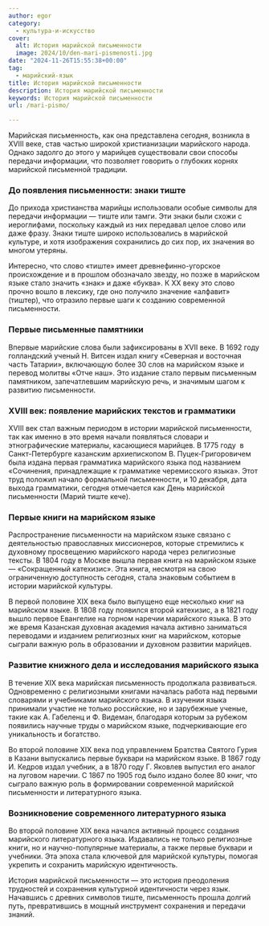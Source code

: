 ```yaml
---
author: egor
category:
  - культура-и-искусство
cover:
  alt: История марийской письменности
  image: 2024/10/den-mari-pismenosti.jpg
date: "2024-11-26T15:55:38+00:00"
tag:
  - марийский-язык
title: История марийской письменности
description: История марийской письменности
keywords: История марийской письменности
url: /mari-pismo/

---
```

Марийская письменность, как она представлена сегодня, возникла в XVIII веке, став частью широкой христианизации марийского народа. Однако задолго до этого у марийцев существовали свои способы передачи информации, что позволяет говорить о глубоких корнях марийской письменной традиции.

### До появления письменности: знаки тиште

До прихода христианства марийцы использовали особые символы для передачи информации — тиште или тамги. Эти знаки были схожи с иероглифами, поскольку каждый из них передавал целое слово или даже фразу. Знаки тиште широко использовались в марийской культуре, и хотя изображения сохранились до сих пор, их значения во многом утеряны.

Интересно, что слово «тиште» имеет древнефинно-угорское происхождение и в прошлом обозначало звезду, но позже в марийском языке стало значить «знак» и даже «буква». К XX веку это слово прочно вошло в лексику, где оно получило значение «алфавит» (тиштер), что отразило первые шаги к созданию современной письменности.

### Первые письменные памятники

Впервые марийские слова были зафиксированы в XVII веке. В 1692 году голландский ученый Н. Витсен издал книгу «Северная и восточная часть Татарии», включающую более 30 слов на марийском языке и перевод молитвы «Отче наш». Это издание стало первым письменным памятником, запечатлевшим марийскую речь, и значимым шагом к развитию письменности.

### XVIII век: появление марийских текстов и грамматики

XVIII век стал важным периодом в истории марийской письменности, так как именно в это время начали появляться словари и этнографические материалы, касающиеся марийцев. В 1775 году  в Санкт-Петербурге казанским архиепископом В. Пуцек-Григоровичем была издана первая грамматика марийского языка под названием «Сочинения, принадлежащие к грамматике черемисского языка». Этот труд положил начало формальной письменности, и 10 декабря, дата выхода грамматики, сегодня отмечается как День марийской письменности (Марий тиште кече).

### Первые книги на марийском языке

Распространение письменности на марийском языке связано с деятельностью православных миссионеров, которые стремились к духовному просвещению марийского народа через религиозные тексты. В 1804 году в Москве вышла первая книга на марийском языке — «Сокращенный катехизис». Эта книга, несмотря на свою ограниченную доступность сегодня, стала знаковым событием в истории марийской культуры.

В первой половине XIX века было выпущено еще несколько книг на марийском языке. В 1808 году появился второй катехизис, а в 1821 году вышло первое Евангелие на горном наречии марийского языка. В это же время Казанская духовная академия начала активно заниматься переводами и изданием религиозных книг на марийском, которые сыграли важную роль в образовании и духовном развитии марийцев.

### Развитие книжного дела и исследования марийского языка

В течение XIX века марийская письменность продолжала развиваться. Одновременно с религиозными книгами началась работа над первыми словарями и учебниками марийского языка. В изучении языка принимали участие не только российские, но и зарубежные ученые, такие как А. Габеленц и Ф. Видеман, благодаря которым за рубежом появились научные труды о марийском языке, подчеркивающие его уникальность и богатство.

Во второй половине XIX века под управлением Братства Святого Гурия в Казани выпускались первые буквари на марийском языке. В 1867 году И. Кедров издал учебник, а в 1870 году Г. Яковлев выпустил его аналог на луговом наречии. С 1867 по 1905 год было издано более 80 книг, что сыграло важную роль в формировании современной марийской письменности и литературного языка.

### Возникновение современного литературного языка

Во второй половине XIX века начался активный процесс создания марийского литературного языка. Издавались не только религиозные книги, но и научно-популярные материалы, а также первые буквари и учебники. Эта эпоха стала ключевой для марийской культуры, помогая укрепить и сохранить марийскую идентичность.

История марийской письменности — это история преодоления трудностей и сохранения культурной идентичности через язык. Начавшись с древних символов тиште, письменность прошла долгий путь, превратившись в мощный инструмент сохранения и передачи знаний.

